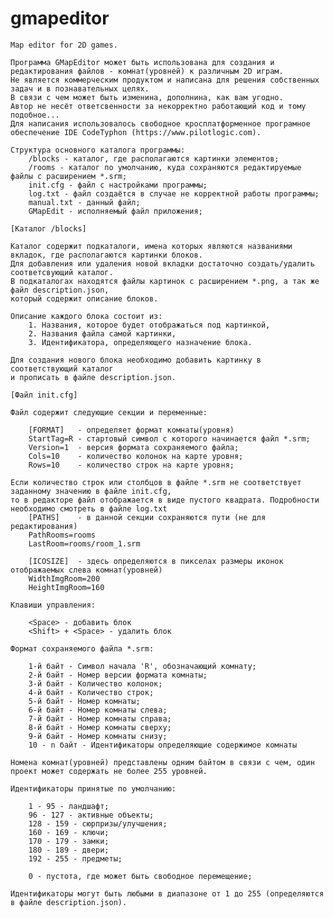 # gmapeditor
	Map editor for 2D games.
	
	Программа GMapEditor может быть использована для создания и редактирования файлов - комнат(уровней) к различным 2D играм.
	Не является коммерческим продуктом и написана для решения собственных задач и в познавательных целях. 
	В связи с чем может быть изменина, дополнина, как вам угодно.
	Автор не несёт ответсвенности за некорректно работающий код и тому подобное...
	Для написания использовалось свободное кросплатформенное програмное обеспечение IDE CodeTyphon (https://www.pilotlogic.com).
	
	Структура основного каталога программы:
		/blocks - каталог, где располагаются картинки элементов;
		/rooms - каталог по умолчанию, куда сохраняются редактируемые файлы с расширением *.srm;
		init.cfg - файл с настройками программы;
		log.txt - файл создаётся в случае не корректной работы программы;
		manual.txt - данный файл;
		GMapEdit - исполняемый файл приложения;
	
	[Каталог /blocks] 
	
	Каталог содержит подкаталоги, имена которых являются названиями вкладок, где располагаются картинки блоков.
	Для добавления или удаления новой вкладки достаточно создать/удалить соответсвующий каталог.
	В подкаталогах находятся файлы картинок с расширением *.png, а так же файл description.json,
	который содержит описание блоков.
	
	Описание каждого блока состоит из:
		1. Названия, которое будет отображаться под картинкой, 
		2. Названия файла самой картинки,
		3. Идентификатора, определяющего назначение блока. 

	Для создания нового блока необходимо добавить картинку в соответствующий каталог 
	и прописать в файле description.json. 
	
	[Файл init.cfg]
	
	Файл содержит следующие секции и переменные:
	
		[FORMAT]   - определяет формат комнаты(уровня)
		StartTag=R - стартовый символ с которого начинается файл *.srm;
		Version=1  - версия формата сохраняемого файла;
		Cols=10	   - количество колонок на карте уровня;
		Rows=10    - количество строк на карте уровня;

	Если количество строк или столбцов в файле *.srm не соответствует заданному значению в файле init.cfg, 
	то в редакторе файл отображается в виде пустого квадрата. Подробности необходимо смотреть в файле log.txt
		[PATHS]    - в данной секции сохраняются пути (не для редактирования)
		PathRooms=rooms
		LastRoom=rooms/room_1.srm
		
		[ICOSIZE]  - здесь определяются в пикселах размеры иконок отображаемых слева комнат(уровней)
		WidthImgRoom=200
		HeightImgRoom=160
		
	Клавиши управления:
	
		<Space> - добавить блок
		<Shift> + <Space> - удалить блок
		
	Формат сохраняемого файла *.srm:

		1-й байт - Символ начала 'R', обозначающий комнату;
		2-й байт - Номер версии формата комнаты;
		3-й байт - Количество колонок;
		4-й байт - Количество строк;
		5-й байт - Номер комнаты;
		6-й байт - Номер комнаты слева;
		7-й байт - Номер комнаты справа;
		8-й байт - Номер комнаты сверху;
		9-й байт - Номер комнаты снизу;
		10 - n байт - Идентификаторы определяющие содержимое комнаты

	Номена комнат(уровней) представлены одним байтом в связи с чем, один проект может содержать не более 255 уровней.
	
	Идентификаторы принятые по умолчанию:

		1 - 95 - ландшафт;
		96 - 127 - активные объекты;
		128 - 159 - сюрпризы/улучшения;
		160 - 169 - ключи;
		170 - 179 - замки;
		180 - 189 - двери;
		192 - 255 - предметы;

		0 - пустота, где может быть свободное перемещение;

	Идентификаторы могут быть любыми в диапазоне от 1 до 255 (определяются в файле description.json).
